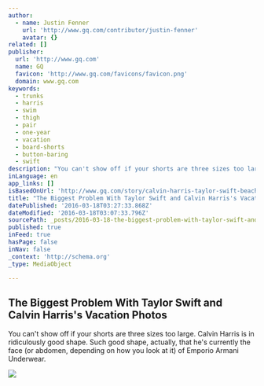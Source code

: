 ```yaml
---
author:
  - name: Justin Fenner
    url: 'http://www.gq.com/contributor/justin-fenner'
    avatar: {}
related: []
publisher:
  url: 'http://www.gq.com'
  name: GQ
  favicon: 'http://www.gq.com/favicons/favicon.png'
  domain: www.gq.com
keywords:
  - trunks
  - harris
  - swim
  - thigh
  - pair
  - one-year
  - vacation
  - board-shorts
  - button-baring
  - swift
description: "You can't show off if your shorts are three sizes too large. Calvin Harris is in ridiculously good shape. Such good shape, actually, that he's currently the face (or abdomen, depending on how you look at it) of Emporio Armani Underwear."
inLanguage: en
app_links: []
isBasedOnUrl: 'http://www.gq.com/story/calvin-harris-taylor-swift-beach-photos'
title: "The Biggest Problem With Taylor Swift and Calvin Harris's Vacation Photos"
datePublished: '2016-03-18T03:27:33.868Z'
dateModified: '2016-03-18T03:07:33.796Z'
sourcePath: _posts/2016-03-18-the-biggest-problem-with-taylor-swift-and-calvin-harriss-va.md
published: true
inFeed: true
hasPage: false
inNav: false
_context: 'http://schema.org'
_type: MediaObject

---
```

<article style=""><h1>The Biggest Problem With Taylor Swift and Calvin Harris's Vacation Photos</h1><p>You can't show off if your shorts are three sizes too large. Calvin Harris is in ridiculously good shape. Such good shape, actually, that he's currently the face (or abdomen, depending on how you look at it) of Emporio Armani Underwear.</p><img src="http://media.gq.com/photos/56e9bbd14b58804e5e741573/3:4/w_500/12825985_100874643644746_1725659555_n.jpg" /></article>